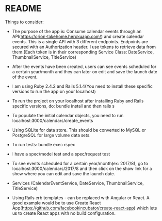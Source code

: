 # README

Things to consider:

* The purpose of the app is: Consume calendar events through an API(https://orion-takehome.herokuapp.com/) and create calendar events. This is a single API with 3 different endpoints. Endpoints are secured with an Authorization header. I use tokens to retrieve data from them.(Each token is in their corresponding Service Class: DateService, ThumbnailService, TitleService)

* After the events have been created, users can see events scheduled for a certain year/month and they can later on edit and save the launch date of the event.

* I am using Ruby 2.4.2 and Rails 5.1.4(You need to install these specific versions to run the app on your localhost)

* To run the project on your localhost after installing Ruby and Rails specific versions, do:
bundle install and then rails s

* To populate the initial calendar objects, you need to run localhost:3000/calendars/create_events

* Using SQLite for data store. This should be converted to MySQL or PostgreSQL for large volume data sets.

* To run tests: bundle exec rspec

* I have a spec/model test and a spec/request test

* To see events scheduled for a certain year/month(ex: 2017/8), go to localhost:3000/calendars/2017/8 and then click on the show link for a show where you can edit and save the launch date.

* Services (CalendarEventService, DateService, ThumbnailService, TitleService)

* Using Rails erb templates - can be replaced with Angular or React. A good example would be to use Create React App(https://github.com/facebookincubator/create-react-app) which lets us to create React apps with no build configuration.